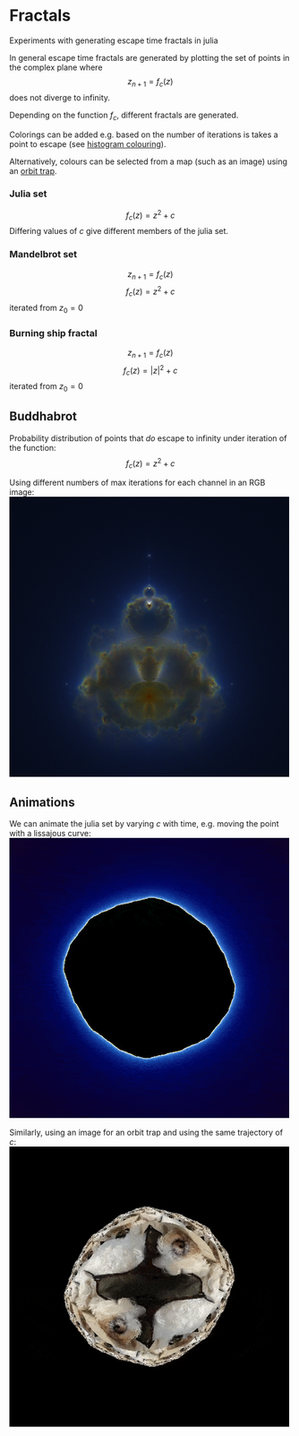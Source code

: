 # Fractals
Experiments with generating escape time fractals in julia

In general escape time fractals are
generated by plotting the set of points
in the complex plane where
$$z_{n+1} = f_c(z)$$
does not diverge to infinity.

Depending on the function $f_c$, different
fractals are generated.

Colorings can be added e.g. based on the number of
iterations is takes a point to escape
(see [histogram colouring](https://en.wikipedia.org/wiki/Plotting_algorithms_for_the_Mandelbrot_set)).

Alternatively, colours can be selected from a map (such as an image) using an [orbit trap](https://en.wikipedia.org/wiki/Orbit_trap).

### Julia set
$$f_c(z) = z^2 + c$$
Differing values of $c$ give different members of the
julia set.

### Mandelbrot set
$$z_{n+1} = f_c(z)$$
$$f_c(z) = z^2 + c$$
iterated from $z_0 = 0$

### Burning ship fractal
$$z_{n+1} = f_c(z)$$
$$f_c(z) = |z|^2 + c$$
iterated from $z_0 = 0$

## Buddhabrot
Probability distribution of points that *do* escape to infinity
under iteration of the function:
$$f_c(z) = z^2 + c$$

Using different numbers of max iterations for each channel in 
an RGB image:
![buddhabrot](https://github.com/alecksphillips/fractals/blob/main/buddhabrot.png)



## Animations
We can animate the julia set by varying $c$ with time, e.g. moving the point
with a lissajous curve:
![animated julia set](https://github.com/alecksphillips/fractals/blob/main/julia.gif)

Similarly, using an image for an orbit trap and using the same trajectory
of $c$:
![animated julia set with orbit trap of an image of a dog](https://github.com/alecksphillips/fractals/blob/main/doggo.gif)

